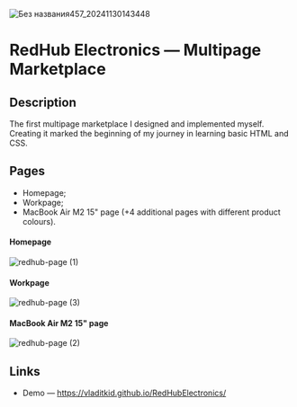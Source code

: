 
![Без названия457_20241130143448](https://github.com/user-attachments/assets/1774a9a8-d3ef-44a2-a6e7-60f72b3ac5cb)

# RedHub Electronics — Multipage Marketplace
## Description

The first multipage marketplace I designed and implemented myself. Creating it marked the beginning of my journey in learning basic HTML and CSS.

## Pages

- Homepage;
- Workpage;
- MacBook Air M2 15" page (+4 additional pages with different product colours).

#### Homepage
![redhub-page (1)](https://github.com/user-attachments/assets/c3a04bae-69e4-4d78-a0ec-1c390d1d7d27)
#### Workpage
![redhub-page (3)](https://github.com/user-attachments/assets/08b1559a-a604-48f5-9691-805a4d6d1a13)
#### MacBook Air M2 15" page
![redhub-page (2)](https://github.com/user-attachments/assets/62dd6792-1060-4b74-99b2-96d54a509122)

## Links
- Demo — https://vladitkid.github.io/RedHubElectronics/
